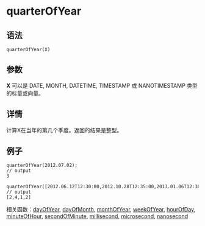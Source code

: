 # quarterOfYear

## 语法

`quarterOfYear(X)`

## 参数

**X** 可以是 DATE, MONTH, DATETIME, TIMESTAMP 或 NANOTIMESTAMP
类型的标量或向量。

## 详情

计算X在当年的第几个季度。返回的结果是整型。

## 例子

```
quarterOfYear(2012.07.02);
// output
3

quarterOfYear([2012.06.12T12:30:00,2012.10.28T12:35:00,2013.01.06T12:36:47,2013.04.06T08:02:14]);
// output
[2,4,1,2]
```

相关函数：[dayOfYear](../d/dayOfYear.md), [dayOfMonth](../d/dayOfMonth.md), [monthOfYear](../m/monthOfYear.md), [weekOfYear](../w/weekOfYear.md), [hourOfDay](../h/hourOfDay.md), [minuteOfHour](../m/minuteOfHour.md), [secondOfMinute](../s/secondOfMinute.md), [millisecond](../m/millisecond.md), [microsecond](../m/microsecond.md), [nanosecond](../n/nanosecond.md)

